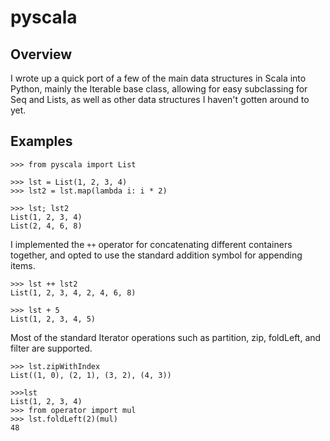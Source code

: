 # pyscala

## Overview

I wrote up a quick port of a few of the main data structures in Scala into Python, mainly the
Iterable base class, allowing for easy subclassing for Seq and Lists, as well as other data
structures I haven't gotten around to yet.


## Examples

```python3
>>> from pyscala import List

>>> lst = List(1, 2, 3, 4)
>>> lst2 = lst.map(lambda i: i * 2)

>>> lst; lst2
List(1, 2, 3, 4)
List(2, 4, 6, 8)

```

I implemented the `++` operator for concatenating different containers together, and opted to use
the standard addition symbol for appending items.

```python3
>>> lst ++ lst2
List(1, 2, 3, 4, 2, 4, 6, 8)

>>> lst + 5
List(1, 2, 3, 4, 5)
```


Most of the standard Iterator operations such as partition, zip, foldLeft, and filter are supported.
```python3
>>> lst.zipWithIndex
List((1, 0), (2, 1), (3, 2), (4, 3))

>>>lst
List(1, 2, 3, 4)
>>> from operator import mul
>>> lst.foldLeft(2)(mul)
48
```
